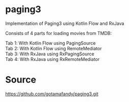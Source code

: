 
# paging3
Implementation of Paging3 using Kotlin Flow and RxJava

Consists of 4 parts for loading movies from TMDB:

Tab 1: With Kotlin Flow using PagingSource\
Tab 2: With Kotlin Flow using RemoteMediator\
Tab 3: With RxJava using RxPagingSource\
Tab 4: With RxJava using RxRemoteMediator

# Source
 https://github.com/gotamafandy/paging3.git